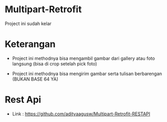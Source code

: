 # Multipart-Retrofit

Project ini sudah kelar

# Keterangan
- Project ini methodnya bisa mengambil gambar dari gallery atau foto langsung (bisa di crop setelah pick foto)

- Project ini methodnya bisa mengirim gambar serta tulisan berbarengan (BUKAN BASE 64 YA)

# Rest Api
- Link : https://github.com/adityaagusw/Multipart-Retrofit-RESTAPI
